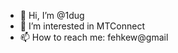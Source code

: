 - 👋 Hi, I’m @1dug
- 👀 I’m interested in MTConnect
- 📫 How to reach me: fehkew@gmail

<!---
1dug/1dug is a ✨ special ✨ repository because its `README.md` (this file) appears on your GitHub profile.
You can click the Preview link to take a look at your changes.
--->
